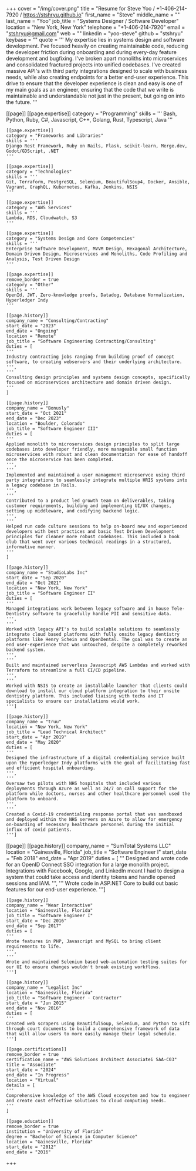 +++
cover = "/img/cover.png"
title = "Resume for Steve Yoo / +1-406-214-7920 / https://stshryu.github.io"
first_name = "Steve"
middle_name = ""
last_name = "Yoo"
job_title = "Systems Designer / Software Developer"
location = "New York, New York"
telephone = "+1-406-214-7920"
email = "stshryu@gmail.com"
web = ""
linkedin = "yoo-steve"
github = "stshryu"
keybase = ""
quote = '''
My expertise lies in systems design and software development. I've focused heavily on creating maintainable code, reducing the developer friction during onboarding and during every-day feature development and bugfixing.
 I've broken apart monoliths into microservices and consolidated fractured projects into unified codebases. I've created massive API's with third party integrations designed to scale with business needs, while also creating endpoints for a better end-user experience.
 This drive to ensure that the developer experience is clean and easy is one of my main goals as an engineer, ensuring that the code that we write is maintainable and understandable not just in the present, but going on into the future.
'''

[[page]]
    [[page.expertise]]
    category = "Programming"
    skills = '''
    Bash, Python, Ruby, C#, Javascript, C++, Golang, Rust, Typescript, Java
    '''

    [[page.expertise]]
    category = "Frameworks and Libraries"
    skills = '''
    Django Rest Framework, Ruby on Rails, Flask, scikit-learn, Merge.dev, Godot/GDScript, .NET
    '''

    [[page.expertise]]
    category = "Technologies"
    skills = '''
    Git, Terraform, PostgreSQL, Selenium, BeautifulSoup4, Docker, Ansible, Vagrant, GraphQL, Kubernetes, Kafka, Jenkins, NSIS
    '''

    [[page.expertise]]
    category = "AWS Services"
    skills = '''
    Lambda, RDS, Cloudwatch, S3 
    '''

    [[page.expertise]]
    category = "Systems Design and Core Competencies"
    skills = '''
    Enterprise Software Development, MVVM Design, Hexagonal Architecture, Domain Driven Design, Microservices and Monoliths, Code Profiling and Analysis, Test Driven Design
    '''

    [[page.expertise]]
    remove_border = true
    category = "Other"
    skills = '''
    OpenId, JWT, Zero-knowledge proofs, Datadog, Database Normalization, Hyperledger Indy 
    '''

    [[page.history]] 
    company_name = "Consulting/Contracting"
    start_date = "2023"
    end_date = "Ongoing"
    location = "Remote"
    job_title = "Software Engineering Contracting/Consulting"
    duties = [
    '''
    Industry contracting jobs ranging from building proof of concept software, to creating webservers and their underlying architecture.
    ''',
    '''
    Consulting design principles and systems design concepts, specifically focused on microservices architecture and domain driven design.
    '''
    ]

    [[page.history]]
    company_name = "Bonusly"
    start_date = "Oct 2021"
    end_date = "Dec 2023"
    location = "Boulder, Colorado"
    job_title = "Software Engineer III"
    duties = [
    '''
    Applied monolith to microservices design principles to split large codebases into developer friendly, more manageable small function microservices with robust and clean documentation for ease of handoff once the microservice has been completed.
    ''',
    '''
    Implemented and maintained a user management microservce using third party integrations to seamlessly integrate multiple HRIS systems into a legacy codebase in Rails.
    ''',
    '''
    Contributed to a product led growth team on deliverables, taking customer requirements, building and implementing UI/UX changes, setting up middleware, and codifying backend logic.
    ''',
    '''
    Helped run code culture sessions to help on-board new and experienced developers with best practices and basic Test Driven Development principles for cleaner more robust codebases. This included a book club that went over various technical readings in a structured, informative manner.
    '''
    ]
    
    [[page.history]]
    company_name = "StudioLabs Inc"
    start_date = "Sep 2020"
    end_date = "Oct 2021"
    location = "New York, New York"
    job_title = "Software Engineer II"
    duties = [
    '''
    Managed integrations work between legacy software and in house Tele-Dentistry software to gracefully handle PII and sensitive data.
    ''',
    '''
    Worked with legacy API's to build scalable solutions to seamlessly integrate cloud based platforms with fully onsite legacy dentistry platforms like Henry Schein and OpenDental. The goal was to create an end user-experience that was untouched, despite a completely reworked backend system.
    ''',
    '''
    Built and maintained serverless Javascript AWS Lambdas and worked with Terraform to streamline a full CI/CD pipeline.
    ''',
    '''
    Worked with NSIS to create an installable launcher that clients could download to install our cloud platform integration to their onsite dentistry platform. This included liaising with techs and IT specialists to ensure our installations would work.
    ''']

    [[page.history]]
    company_name = "truu"
    location = "New York, New York"
    job_title = "Lead Technical Architect"
    start_date = "Apr 2019"
    end_date = "May 2020"
    duties = [
    '''
    Designed the infrastructure of a digital credentialing service built upon the Hyperledger Indy platforms with the goal of facilitating fast and efficient hospital onboarding.
    ''',
    '''
    Oversaw two pilots with NHS hospitals that included various deployments through Azure as well as 24/7 on call support for the platform while doctors, nurses and other healthcare personnel used the platform to onboard.
    ''',
    '''
    Created a Covid-19 credentialing response portal that was sandboxed and deployed within the NHS servers on Azure to allow for emergency on-boarding of necessary healthcare personnel during the initial influx of covid patients.
    ''']

[[page]]
    [[page.history]]
    company_name = "SumTotal Systems LLC"
    location = "Gainesville, Florida"
    job_title = "Software Engineer I"
    start_date = "Feb 2018"
    end_date = "Apr 2019"
    duties = [
    '''
    Designed and wrote code for an OpenID Connect SSO integration for a large monolith project. Integrations with Facebook, Google, and LinkedIn meant I had to design a system that could take access and identity tokens and handle opened sessions and IAM.
    ''',
    '''
    Wrote code in ASP.NET Core to build out basic features for our end-user experience.
    ''']

    [[page.history]]
    company_name = "Wear Interactive"
    location = "Gainesville, Florida"
    job_title = "Software Engineer I"
    start_date = "Dec 2016"
    end_date = "Sep 2017"
    duties = [
    '''
    Wrote features in PHP, Javascript and MySQL to bring client requirements to life.
    ''',
    '''
    Wrote and maintained Selenium based web-automation testing suites for our UI to ensure changes wouldn't break existing workflows.
    ''']

    [[page.history]]
    company_name = "Legalist Inc"
    location = "Gainesville, Florida"
    job_title = "Software Engineer - Contractor"
    start_date = "Jun 2015"
    end_date = "Nov 2016"
    duties = [
    '''
    Created web scrapers using BeautifulSoup, Selenium, and Python to sift through court documents to build a comprehensive framework of data that will allow users to more easily manage their legal schedule.
    ''']

    [[page.certifications]]
    remove_border = true
    certification_name = "AWS Solutions Architect Associatei SAA-C03"
    title = "Associate"
    start_date = "2024"
    end_date = "In Progress"
    location = "Virtual"
    details = [
    '''
    Comprehensive knowledge of the AWS Cloud ecosystem and how to engineer and create cost effective solutions to cloud computing needs.
    '''
    ]

    [[page.education]]
    remove_border = true
    institution = "University of Florida"
    degree = "Bachelor of Science in Computer Science"
    location = "Gainesville, Florida"
    start_date = "2012"
    end_date = "2016"
+++
